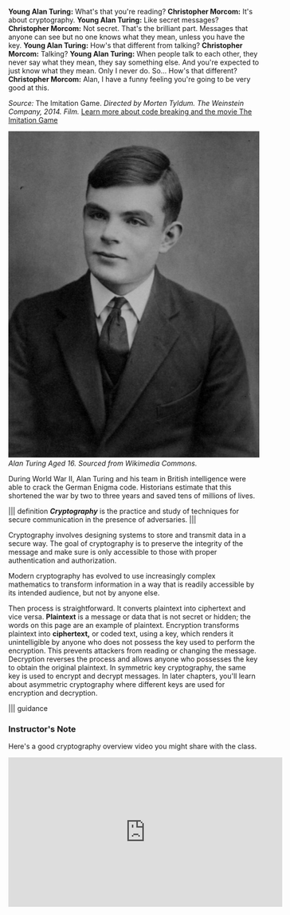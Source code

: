 
**Young Alan Turing:** What's that you're reading?
**Christopher Morcom:** It's about cryptography.
**Young Alan Turing:** Like secret messages?
**Christopher Morcom:** Not secret. That's the brilliant part. Messages that anyone can see but no one knows what they mean, unless you have the key.
**Young Alan Turing:** How's that different from talking?
**Christopher Morcom:** Talking?
**Young Alan Turing:** When people talk to each other, they never say what they mean, they say something else. And you're expected to just know what they mean. Only I never do. So... How's that different?
**Christopher Morcom:** Alan, I have a funny feeling you're going to be very good at this.

*Source:* The Imitation Game. *Directed by Morten Tyldum. The Weinstein Company, 2014. Film.*
[Learn more about code breaking and the movie The Imitation Game](http://www.newsweek.com/2014/12/12/imitation-game-sparks-new-wave-code-breakers-289170.htm)

![.guides/img/Turingat16](.guides/img/Turingat16.jpg)
 *Alan Turing Aged 16. Sourced from Wikimedia Commons.*






During World War II, Alan Turing and his team in British intelligence were able to crack the German Enigma code.  Historians estimate that this shortened the war by two to three years and saved tens of millions of lives. 

||| definition 
 ***Cryptography*** is the practice and study of techniques for secure communication in the presence of adversaries. 
|||

Cryptography involves designing systems to store and transmit data in a secure way.  The goal of cryptography is to  preserve the integrity of the message and make sure is only accessible to those with proper authentication and authorization.

Modern cryptography has evolved to use increasingly complex mathematics to transform information in a way that is readily accessible by its intended audience, but not by anyone else.

Then process is straightforward. It converts plaintext into ciphertext and vice versa. **Plaintext** is a message or data that is not secret or hidden; the words on this page are an example of plaintext. Encryption transforms plaintext into **ciphertext,** or coded text, using a key, which renders it unintelligible by anyone who does not possess the key used to perform the encryption. This prevents attackers from reading or changing the message. Decryption reverses the process and allows anyone who possesses the key to obtain the original plaintext. In symmetric key cryptography, the same key is used to encrypt and decrypt messages. In later chapters, you'll learn about asymmetric cryptography where different keys are used for encryption and decryption. 

||| guidance
### Instructor's Note
Here's a good cryptography overview video you might share with the class. 

<iframe width="550" height="300" src="https://www.youtube.com/embed/-yFZGF8FHSg" frameborder="0" allowfullscreen></iframe>






